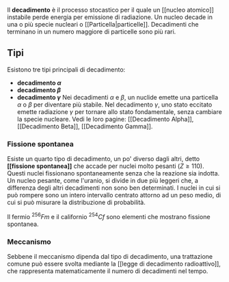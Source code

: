Il **decadimento** è il processo stocastico per il quale un [[nucleo atomico]] instabile perde energia per emissione di radiazione. Un nucleo decade in una o più specie nucleari o [[Particella|particelle]]. Decadimenti che terminano in un numero maggiore di particelle sono più rari.
## Tipi
Esistono tre tipi principali di decadimento:
- **decadimento $\alpha$**
- **decadimento $\beta$**
- **decadimento $\gamma$**
Nei decadimenti $\alpha$ e $\beta$, un nuclide emette una particella $\alpha$ o $\beta$ per diventare più stabile. Nel decadimento $\gamma$, uno stato eccitato emette radiazione $\gamma$ per tornare allo stato fondamentale, senza cambiare la specie nucleare. Vedi le loro pagine: [[Decadimento Alpha]], [[Decadimento Beta]], [[Decadimento Gamma]].
### Fissione spontanea
Esiste un quarto tipo di decadimento, un po' diverso dagli altri, detto **[[fissione spontanea]]** che accade per nuclei molto pesanti ($Z\geq110$). Questi nuclei fissionano spontaneamente senza che la reazione sia indotta. Un nucleo pesante, come l'uranio, si divide in due più leggeri che, a differenza degli altri decadimenti non sono ben determinati. I nuclei in cui si può rompere sono un intero intervallo centrato attorno ad un peso medio, di cui si può misurare la distribuzione di probabilità.

Il fermio $^{256}Fm$ e il californio $^{254}Cf$ sono elementi che mostrano fissione spontanea.
### Meccanismo
Sebbene il meccanismo dipenda dal tipo di decadimento, una trattazione comune può essere svolta mediante la [[legge di decadimento radioattivo]], che rappresenta matematicamente il numero di decadimenti nel tempo.